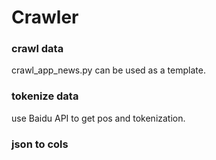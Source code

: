 # Crawler

### crawl data
crawl_app_news.py can be used as a template.

### tokenize data
use Baidu API to get pos and tokenization.

### json to cols

